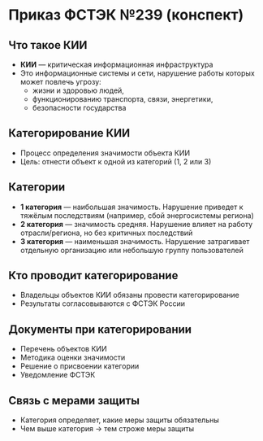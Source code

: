 # Приказ ФСТЭК №239 (конспект)

## Что такое КИИ
- **КИИ** — критическая информационная инфраструктура
- Это информационные системы и сети, нарушение работы которых может повлечь угрозу:
  - жизни и здоровью людей,
  - функционированию транспорта, связи, энергетики,
  - безопасности государства

## Категорирование КИИ
- Процесс определения значимости объекта КИИ
- Цель: отнести объект к одной из категорий (1, 2 или 3)

## Категории
- **1 категория** — наибольшая значимость. Нарушение приведет к тяжёлым последствиям (например, сбой энергосистемы региона)
- **2 категория** — значимость средняя. Нарушение влияет на работу отрасли/региона, но без критичных последствий
- **3 категория** — наименьшая значимость. Нарушение затрагивает отдельную организацию или небольшую группу пользователей

## Кто проводит категорирование
- Владельцы объектов КИИ обязаны провести категорирование
- Результаты согласовываются с ФСТЭК России

## Документы при категорировании
- Перечень объектов КИИ
- Методика оценки значимости
- Решение о присвоении категории
- Уведомление ФСТЭК

## Связь с мерами защиты
- Категория определяет, какие меры защиты обязательны
- Чем выше категория → тем строже меры защиты
